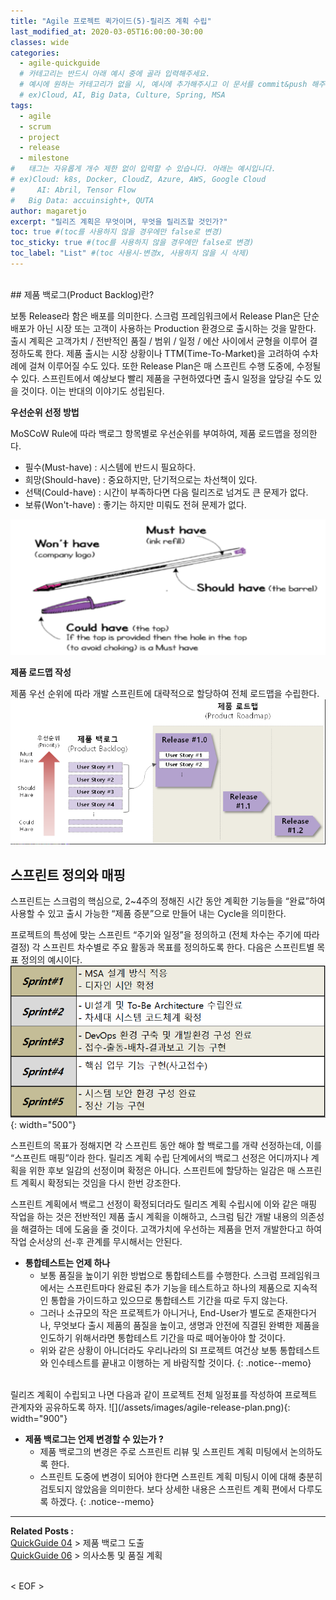 ```yaml
---
title: "Agile 프로젝트 퀵가이드(5)-릴리즈 계획 수립"
last_modified_at: 2020-03-05T16:00:00-30:00
classes: wide
categories:
  - agile-quickguide
  # 카테고리는 반드시 아래 예시 중에 골라 입력해주세요.
  # 예시에 원하는 카테고리가 없을 시, 예시에 추가해주시고 이 문서를 commit&push 해주세요.
  # ex)Cloud, AI, Big Data, Culture, Spring, MSA
tags:
  - agile
  - scrum
  - project
  - release
  - milestone
#	태그는 자유롭게 개수 제한 없이 입력할 수 있습니다. 아래는 예시입니다.
# ex)Cloud: k8s, Docker, CloudZ, Azure, AWS, Google Cloud
#	  AI: Abril, Tensor Flow
#   Big Data: accuinsight+, QUTA
author: magaretjo
excerpt: "릴리즈 계획은 무엇이며, 무엇을 릴리즈할 것인가?"
toc: true #(toc를 사용하지 않을 경우에만 false로 변경)
toc_sticky: true #(toc를 사용하지 않을 경우에만 false로 변경)
toc_label: "List" #(toc 사용시-변경x, 사용하지 않을 시 삭제)
---
```

<br>
## <span class="mg_title_1">제품 백로그(Product Backlog)란?
  
보통 Release라 함은 배포를 의미한다. 스크럼 프레임워크에서 Release Plan은 단순 배포가 아닌 시장 또는 고객이 사용하는 Production 환경으로 출시하는 것을 말한다. 
출시 계획은 고객가치 / 전반적인 품질 / 범위 / 일정 / 에산 사이에서 균형을 이루어 결정하도록 한다. 제품 출시는 시장 상황이나 TTM(Time-To-Market)을 고려하여 수차례에 걸쳐 이루어질 수도 있다.
또한 Release Plan은 매 스프린트 수행 도중에, 수정될 수 있다. 스프린트에서 예상보다 빨리 제품을 구현하였다면 출시 일정을 앞당길 수도 있을 것이다. 이는 반대의 이야기도 성립된다.

**우선순위 선정 방법**

MoSCoW Rule에 따라 백로그 항목별로 우선순위를 부여하여, 제품 로드맵을 정의한다.
-	필수(Must-have) : 시스템에 반드시 필요하다.
-	희망(Should-have) : 중요하지만, 단기적으로는 차선책이 있다.
-	선택(Could-have) : 시간이 부족하다면 다음 릴리즈로 넘겨도 큰 문제가 없다.
-	보류(Won't-have) : 좋기는 하지만 미뤄도 전혀 문제가 없다.

![](/assets/images/agile-backlog-moscow.png)
<br> 

**제품 로드맵 작성** 

제품 우선 순위에 따라 개발 스프린트에 대략적으로 할당하여 전체 로드맵을 수립한다.
![](/assets/images/aigle-product-roadmap.png) 


##	<span style="mg_title_1">스프린트 정의와 매핑 
스프린트는 스크럼의 핵심으로, 2~4주의 정해진 시간 동안 계획한 기능들을 “완료”하여 사용할 수 있고 출시 가능한 “제품 증분”으로 만들어 내는 Cycle을 의미한다.

프로젝트의 특성에 맞는 스프린트 “주기와 일정”을 정의하고 (전체 차수는 주기에 따라 결정) 각 스프린트 차수별로 주요 활동과 목표를 정의하도록 한다. 
다음은 스프린트별 목표 정의의 예시이다.<br>
![](/assets/images/agile-sprint-goal.png){: width="500"} 
 <br>

스프린트의 목표가 정해지면 각 스프린트 동안 해야 할 백로그를 개략 선정하는데, 이를 “스프린트 매핑”이라 한다. 릴리즈 계획 수립 단계에서의 백로그 선정은 어디까지나 계획을 위한 후보 일감의 선정이며 확정은 아니다. 스프린트에 할당하는 일감은 매 스프린트 계획시 확정되는 것임을 다시 한번 강조한다. 

스프린트 계획에서 백로그 선정이 확정되더라도 릴리즈 계획 수립시에 이와 같은 매핑 작업을 하는 것은 전반적인 제품 출시 계획을 이해하고, 스크럼 팀간 개발 내용의 의존성을 해결하는 데에 도움을 줄 것이다. 고객가치에 우선하는 제품을 먼저 개발한다고 하여 작업 순서상의 선-후 관계를 무시해서는 안된다. 


- **통합테스트는 언제 하나**
  -	보통 품질을 높이기 위한 방법으로 통합테스트를 수행한다. 스크럼 프레임워크에서는 스프린트마다 완료된 추가 기능을 테스트하고 하나의 제품으로 지속적인 통합을 가이드하고 있으므로 통합테스트 기간을 따로 두지 않는다. 
  -	그러나 소규모의 작은 프로젝트가 아니거나, End-User가 별도로 존재한다거나, 무엇보다 출시 제품의 품질을 높이고, 생명과 안전에 직결된 완벽한 제품을 인도하기 위해서라면 통합테스트 기간을 따로 떼어놓아야 할 것이다. 
  -	위와 같은 상황이 아니더라도 우리나라의 SI 프로젝트 여건상 보통 통합테스트와 인수테스트를 끝내고 이행하는 게 바람직할 것이다.
{: .notice--memo}

<br>
릴리즈 계획이 수립되고 나면 다음과 같이 프로젝트 전체 일정표를 작성하여 프로젝트 관계자와 공유하도록 하자.
![](/assets/images/agile-release-plan.png){: width="900"}


- **제품 백로그는 언제 변경할 수 있는가 ?**
   - 제품 백로그의 변경은 주로 스프린트 리뷰 및 스프린트 계획 미팅에서 논의하도록 한다.
   - 스프린트 도중에 변경이 되어야 한다면 스프린트 계획 미팅시 이에 대해 충분히 검토되지 않았음을 의미한다. 보다 상세한 내용은 스프린트 계획 편에서 다루도록 하겠다. 
{: .notice--memo} 


***

<div class="mg_subject_1"><b>Related Posts : </b></div> 
<div class="mg_content_1">
<a href="/agile-quickguide/Agile-QuickGuide04-제품백로그도출/">QuickGuide 04</a> > 제품 백로그 도출 <br>
<a href="/agile-quickguide/Agile-QuickGuide06-소통&품질/">QuickGuide 06</a> > 의사소통 및 품질 계획 
</div>
<br>

< EOF >